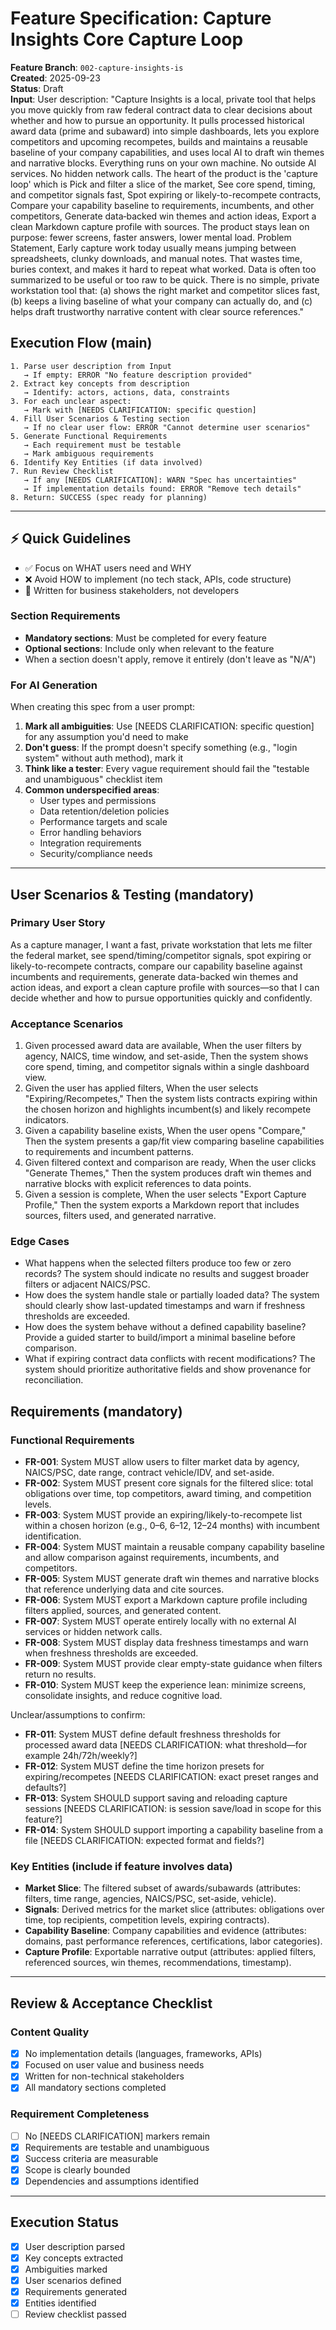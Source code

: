 # Feature Specification: Capture Insights Core Capture Loop

**Feature Branch**: `002-capture-insights-is`  
**Created**: 2025-09-23  
**Status**: Draft  
**Input**: User description: "Capture Insights is a local, private tool that helps you move quickly from raw federal contract data to clear decisions about whether and how to pursue an opportunity. It pulls processed historical award data (prime and subaward) into simple dashboards, lets you explore competitors and upcoming recompetes, builds and maintains a reusable baseline of your company capabilities, and uses local AI to draft win themes and narrative blocks. Everything runs on your own machine. No outside AI services. No hidden network calls. The heart of the product is the 'capture loop' which is Pick and filter a slice of the market, See core spend, timing, and competitor signals fast, Spot expiring or likely-to-recompete contracts, Compare your capability baseline to requirements, incumbents, and other competitors, Generate data‑backed win themes and action ideas, Export a clean Markdown capture profile with sources. The product stays lean on purpose: fewer screens, faster answers, lower mental load. Problem Statement, Early capture work today usually means jumping between spreadsheets, clunky downloads, and manual notes. That wastes time, buries context, and makes it hard to repeat what worked. Data is often too summarized to be useful or too raw to be quick. There is no simple, private workstation tool that: (a) shows the right market and competitor slices fast, (b) keeps a living baseline of what your company can actually do, and (c) helps draft trustworthy narrative content with clear source references."

## Execution Flow (main)

```
1. Parse user description from Input
   → If empty: ERROR "No feature description provided"
2. Extract key concepts from description
   → Identify: actors, actions, data, constraints
3. For each unclear aspect:
   → Mark with [NEEDS CLARIFICATION: specific question]
4. Fill User Scenarios & Testing section
   → If no clear user flow: ERROR "Cannot determine user scenarios"
5. Generate Functional Requirements
   → Each requirement must be testable
   → Mark ambiguous requirements
6. Identify Key Entities (if data involved)
7. Run Review Checklist
   → If any [NEEDS CLARIFICATION]: WARN "Spec has uncertainties"
   → If implementation details found: ERROR "Remove tech details"
8. Return: SUCCESS (spec ready for planning)
```

---

## ⚡ Quick Guidelines

- ✅ Focus on WHAT users need and WHY
- ❌ Avoid HOW to implement (no tech stack, APIs, code structure)
- 👥 Written for business stakeholders, not developers

### Section Requirements

- **Mandatory sections**: Must be completed for every feature
- **Optional sections**: Include only when relevant to the feature
- When a section doesn't apply, remove it entirely (don't leave as "N/A")

### For AI Generation

When creating this spec from a user prompt:

1. **Mark all ambiguities**: Use [NEEDS CLARIFICATION: specific question] for any assumption you'd need to make
2. **Don't guess**: If the prompt doesn't specify something (e.g., "login system" without auth method), mark it
3. **Think like a tester**: Every vague requirement should fail the "testable and unambiguous" checklist item
4. **Common underspecified areas**:
   - User types and permissions
   - Data retention/deletion policies
   - Performance targets and scale
   - Error handling behaviors
   - Integration requirements
   - Security/compliance needs

---

## User Scenarios & Testing (mandatory)

### Primary User Story

As a capture manager, I want a fast, private workstation that lets me filter the federal market, see spend/timing/competitor signals, spot expiring or likely-to-recompete contracts, compare our capability baseline against incumbents and requirements, generate data-backed win themes and action ideas, and export a clean capture profile with sources—so that I can decide whether and how to pursue opportunities quickly and confidently.

### Acceptance Scenarios

1. Given processed award data are available, When the user filters by agency, NAICS, time window, and set-aside, Then the system shows core spend, timing, and competitor signals within a single dashboard view.
2. Given the user has applied filters, When the user selects "Expiring/Recompetes," Then the system lists contracts expiring within the chosen horizon and highlights incumbent(s) and likely recompete indicators.
3. Given a capability baseline exists, When the user opens "Compare," Then the system presents a gap/fit view comparing baseline capabilities to requirements and incumbent patterns.
4. Given filtered context and comparison are ready, When the user clicks "Generate Themes," Then the system produces draft win themes and narrative blocks with explicit references to data points.
5. Given a session is complete, When the user selects "Export Capture Profile," Then the system exports a Markdown report that includes sources, filters used, and generated narrative.

### Edge Cases

- What happens when the selected filters produce too few or zero records? The system should indicate no results and suggest broader filters or adjacent NAICS/PSC.
- How does the system handle stale or partially loaded data? The system should clearly show last-updated timestamps and warn if freshness thresholds are exceeded.
- How does the system behave without a defined capability baseline? Provide a guided starter to build/import a minimal baseline before comparison.
- What if expiring contract data conflicts with recent modifications? The system should prioritize authoritative fields and show provenance for reconciliation.

## Requirements (mandatory)

### Functional Requirements

- **FR-001**: System MUST allow users to filter market data by agency, NAICS/PSC, date range, contract vehicle/IDV, and set-aside.
- **FR-002**: System MUST present core signals for the filtered slice: total obligations over time, top competitors, award timing, and competition levels.
- **FR-003**: System MUST provide an expiring/likely-to-recompete list within a chosen horizon (e.g., 0–6, 6–12, 12–24 months) with incumbent identification.
- **FR-004**: System MUST maintain a reusable company capability baseline and allow comparison against requirements, incumbents, and competitors.
- **FR-005**: System MUST generate draft win themes and narrative blocks that reference underlying data and cite sources.
- **FR-006**: System MUST export a Markdown capture profile including filters applied, sources, and generated content.
- **FR-007**: System MUST operate entirely locally with no external AI services or hidden network calls.
- **FR-008**: System MUST display data freshness timestamps and warn when freshness thresholds are exceeded.
- **FR-009**: System MUST provide clear empty-state guidance when filters return no results.
- **FR-010**: System MUST keep the experience lean: minimize screens, consolidate insights, and reduce cognitive load.

Unclear/assumptions to confirm:

- **FR-011**: System MUST define default freshness thresholds for processed award data [NEEDS CLARIFICATION: what threshold—for example 24h/72h/weekly?]
- **FR-012**: System MUST define the time horizon presets for expiring/recompetes [NEEDS CLARIFICATION: exact preset ranges and defaults?]
- **FR-013**: System SHOULD support saving and reloading capture sessions [NEEDS CLARIFICATION: is session save/load in scope for this feature?]
- **FR-014**: System SHOULD support importing a capability baseline from a file [NEEDS CLARIFICATION: expected format and fields?]

### Key Entities (include if feature involves data)

- **Market Slice**: The filtered subset of awards/subawards (attributes: filters, time range, agencies, NAICS/PSC, set-aside, vehicle).
- **Signals**: Derived metrics for the market slice (attributes: obligations over time, top recipients, competition levels, expiring contracts).
- **Capability Baseline**: Company capabilities and evidence (attributes: domains, past performance references, certifications, labor categories).
- **Capture Profile**: Exportable narrative output (attributes: applied filters, referenced sources, win themes, recommendations, timestamp).

---

## Review & Acceptance Checklist

### Content Quality

- [x] No implementation details (languages, frameworks, APIs)
- [x] Focused on user value and business needs
- [x] Written for non-technical stakeholders
- [x] All mandatory sections completed

### Requirement Completeness

- [ ] No [NEEDS CLARIFICATION] markers remain
- [x] Requirements are testable and unambiguous
- [x] Success criteria are measurable
- [x] Scope is clearly bounded
- [x] Dependencies and assumptions identified

---

## Execution Status

- [x] User description parsed
- [x] Key concepts extracted
- [x] Ambiguities marked
- [x] User scenarios defined
- [x] Requirements generated
- [x] Entities identified
- [ ] Review checklist passed
